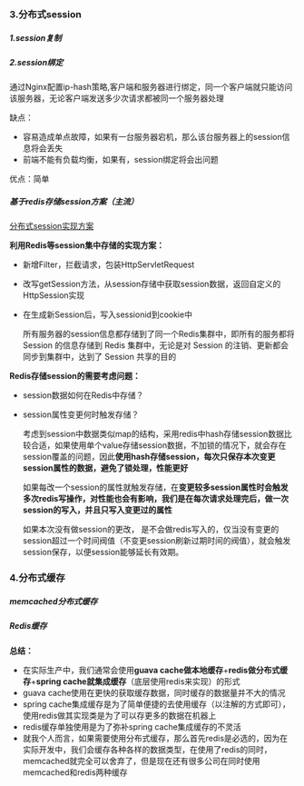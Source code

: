 ### 3.分布式session

##### 1.session复制

##### 2.session绑定

通过Nginx配置ip-hash策略,客户端和服务器进行绑定，同一个客户端就只能访问该服务器，无论客户端发送多少次请求都被同一个服务器处理

缺点：

* 容易造成单点故障，如果有一台服务器宕机，那么该台服务器上的session信息将会丢失
* 前端不能有负载均衡，如果有，session绑定将会出问题

优点：简单

##### 基于redis存储session方案（主流）

[分布式session实现方案](https://jasonkayzk.github.io/2020/02/10/Redis%E5%AE%9E%E7%8E%B0%E5%88%86%E5%B8%83%E5%BC%8FSession/)

**利用Redis等session集中存储的实现方案：**

* 新增Filter，拦截请求，包装HttpServletRequest

* 改写getSession方法，从session存储中获取session数据，返回自定义的HttpSession实现

* 在生成新Session后，写入sessionid到cookie中

  所有服务器的session信息都存储到了同一个Redis集群中，即所有的服务都将 Session 的信息存储到 Redis 集群中，无论是对 Session 的注销、更新都会同步到集群中，达到了 Session 共享的目的

**Redis存储session的需要考虑问题：**

* session数据如何在Redis中存储？

* session属性变更何时触发存储？

  考虑到session中数据类似map的结构，采用redis中hash存储session数据比较合适，如果使用单个value存储session数据，不加锁的情况下，就会存在session覆盖的问题，因此**使用hash存储session，每次只保存本次变更session属性的数据，避免了锁处理，性能更好**

  如果每改一个session的属性就触发存储，在**变更较多session属性时会触发多次redis写操作，对性能也会有影响，我们是在每次请求处理完后，做一次session的写入，并且只写入变更过的属性**

  如果本次没有做session的更改， 是不会做redis写入的，仅当没有变更的session超过一个时间阀值（不变更session刷新过期时间的阀值），就会触发session保存，以便session能够延长有效期。

### 4.分布式缓存

##### **memcached**分布式缓存

##### Redis缓存

**总结：**

* 在实际生产中，我们通常会使用**guava cache做本地缓存**+**redis做分布式缓存**+**spring cache就集成缓存**（底层使用redis来实现）的形式
* guava cache使用在更快的获取缓存数据，同时缓存的数据量并不大的情况
* spring cache集成缓存是为了简单便捷的去使用缓存（以注解的方式即可），使用redis做其实现类是为了可以存更多的数据在机器上
* redis缓存单独使用是为了弥补spring cache集成缓存的不灵活
* 就我个人而言，如果需要使用分布式缓存，那么首先redis是必选的，因为在实际开发中，我们会缓存各种各样的数据类型，在使用了redis的同时，memcached就完全可以舍弃了，但是现在还有很多公司在同时使用memcached和redis两种缓存
